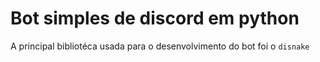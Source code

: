# Bot simples de discord em python
A principal bibliotéca usada para o desenvolvimento do bot foi o `disnake`

